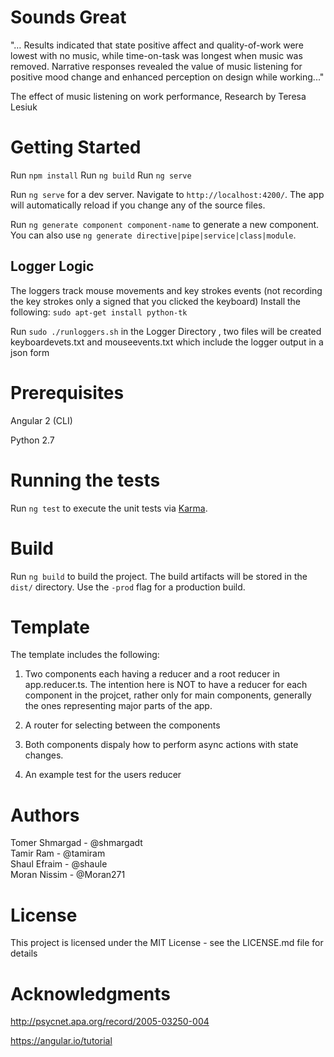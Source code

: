 # Sounds Great

"… Results indicated that state positive affect and quality-of-work were lowest with no music, while time-on-task was longest when music was removed. Narrative responses revealed the value of music listening for positive mood change and enhanced perception on design while working..."​

The effect of music listening on work performance, Research by Teresa Lesiuk 

# Getting Started

Run `npm install`
Run `ng build`
Run `ng serve`

Run `ng serve` for a dev server. Navigate to `http://localhost:4200/`. The app will automatically reload if you change any of the source files.


Run `ng generate component component-name` to generate a new component. You can also use `ng generate directive|pipe|service|class|module`.

## Logger Logic

The loggers track mouse movements and key strokes events (not recording the key strokes only a signed that you clicked the keyboard)
Install the following: `sudo apt-get install python-tk`

Run `sudo ./runloggers.sh` in the Logger Directory , two files will be created keyboardevets.txt and mouseevents.txt
which include the logger output in a json form


# Prerequisites

Angular 2 (CLI) 

Python 2.7

# Running the tests


Run `ng test` to execute the unit tests via [Karma](https://karma-runner.github.io).

# Build

Run `ng build` to build the project. The build artifacts will be stored in the `dist/` directory. Use the `-prod` flag for a production build.

# Template

The template includes the following:


1. Two components each having a reducer and a root reducer in app.reducer.ts. The intention here is NOT to have a reducer for each component in the projcet, rather only for main components, generally the ones representing major parts of the app. 

2. A router for selecting between the components

3. Both components dispaly how to perform async actions with state changes.

4. An example test for the users reducer

# Authors

Tomer Shmargad - @shmargadt  
Tamir Ram - @tamiram  
Shaul Efraim - @shaule  
Moran Nissim - @Moran271  

# License

This project is licensed under the MIT License - see the LICENSE.md file for details

# Acknowledgments
http://psycnet.apa.org/record/2005-03250-004

https://angular.io/tutorial

